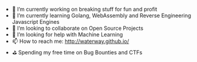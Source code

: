 - 🔭 I’m currently working on breaking stuff for fun and profit
- 🌱 I’m currently learning Golang, WebAssembly and Reverse Engineering Javascript Engines
- 👯 I’m looking to collaborate on Open Source Projects
- 🤔 I’m looking for help with Machine Learning
- 📫 How to reach me: http://waterway.github.io/
- ⛳ Spending my free time on Bug Bounties and CTFs
